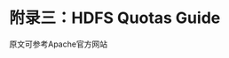 # 附录三：HDFS Quotas Guide



原文可参考Apache官方网站
[](http://hadoop.apache.org/docs/current/hadoop-project-dist/hadoop-hdfs/HdfsQuotaAdminGuide.html)

